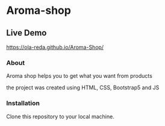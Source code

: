 # Aroma-shop

## Live Demo

https://ola-reda.github.io/Aroma-Shop/

### About

Aroma shop helps you to get what you want from products 

the project was created using HTML, CSS, Bootstrap5 and JS

### Installation

Clone this repository to your local machine.
